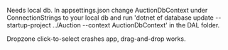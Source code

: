 Needs local db. In appsettings.json change AuctionDbContext under ConnectionStrings to your local db and run 'dotnet ef database update --startup-project ../Auction --context AuctionDbContext' in the DAL folder.

Dropzone click-to-select crashes app, drag-and-drop works.

